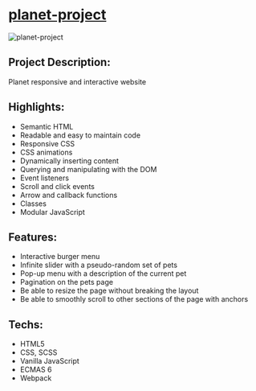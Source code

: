 # [planet-project](https://aliaksei-siniauski.github.io/shelter-project/)

![planet-project](https://snipboard.io/S25ycq.jpg)

## Project Description:

Planet responsive and interactive website

## Highlights:

- Semantic HTML
- Readable and easy to maintain code
- Responsive CSS
- CSS animations
- Dynamically inserting content
- Querying and manipulating with the DOM
- Event listeners
- Scroll and click events
- Arrow and callback functions
- Classes
- Modular JavaScript

## Features:

- Interactive burger menu
- Infinite slider with a pseudo-random set of pets
- Pop-up menu with a description of the current pet
- Pagination on the pets page
- Be able to resize the page without breaking the layout
- Be able to smoothly scroll to other sections of the page with anchors

## Techs:

- HTML5
- CSS, SCSS
- Vanilla JavaScript
- ECMAS 6
- Webpack
